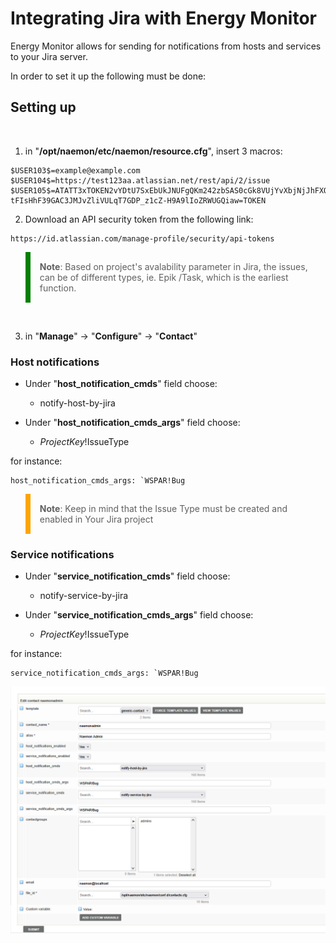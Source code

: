 # Integrating Jira with Energy Monitor

Energy Monitor allows for sending for notifications from hosts and services to your Jira server. 

In order to set it up the following must be done:

## Setting up 

<br>

1. in "**/opt/naemon/etc/naemon/resource.cfg**", insert 3 macros:

```
$USER103$=example@example.com
$USER104$=https://test123aa.atlassian.net/rest/api/2/issue
$USER105$=ATATT3xTOKEN2vYDtU7SxEbUkJNUFgQKm242zbSAS0cGk8VUjYvXbjNjJhFXOdBRQN_KbBubQa2pfo4LcaTCfoi0zyV2wBNDf5odlPuqvzVQUTZCNwrFAOICof-tFIsHhF39GAC3JMJvZliVULqT7GDP_z1cZ-H9A9lIoZRWUGQiaw=TOKEN 
```
2. Download an API security token from the following link:

```
https://id.atlassian.com/manage-profile/security/api-tokens
```

<blockquote style="border-left: 8px solid green; padding: 15px;"> <b>Note</b>: 
Based on project's avalability parameter in Jira, the issues, can be of different types, ie. Epik /Task, which is the earliest function. 
</blockquote>
<br>

3. in "**Manage**" -> "**Configure**" -> "**Contact**" 


### Host notifications

-   Under "**host_notification_cmds**" field choose:

    -   notify-host-by-jira   

-   Under "**host_notification_cmds_args**" field choose:

    -   $ProjectKey!$IssueType

for instance:

```
host_notification_cmds_args: `WSPAR!Bug
```

<blockquote style="border-left: 8px solid orange; padding: 15px;"> <b>Note</b>: 
Keep in mind that the Issue Type must be created and enabled in Your Jira project
</blockquote>

### Service notifications

-   Under "**service_notification_cmds**" field choose:

    -   notify-service-by-jira   

-   Under "**service_notification_cmds_args**" field choose:

    -   $ProjectKey!$IssueType

for instance:

```
service_notification_cmds_args: `WSPAR!Bug
```

![Integration_with_Jira](/media/08_00_00_11_Integration_with_Jira.png)












